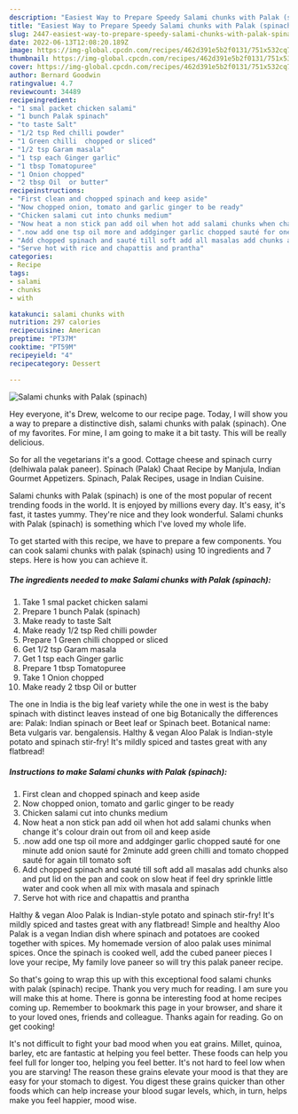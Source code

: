 ```yaml
---
description: "Easiest Way to Prepare Speedy Salami chunks with Palak (spinach)"
title: "Easiest Way to Prepare Speedy Salami chunks with Palak (spinach)"
slug: 2447-easiest-way-to-prepare-speedy-salami-chunks-with-palak-spinach
date: 2022-06-13T12:08:20.189Z
image: https://img-global.cpcdn.com/recipes/462d391e5b2f0131/751x532cq70/salami-chunks-with-palak-spinach-recipe-main-photo.jpg
thumbnail: https://img-global.cpcdn.com/recipes/462d391e5b2f0131/751x532cq70/salami-chunks-with-palak-spinach-recipe-main-photo.jpg
cover: https://img-global.cpcdn.com/recipes/462d391e5b2f0131/751x532cq70/salami-chunks-with-palak-spinach-recipe-main-photo.jpg
author: Bernard Goodwin
ratingvalue: 4.7
reviewcount: 34489
recipeingredient:
- "1 smal packet chicken salami"
- "1 bunch Palak spinach"
- "to taste Salt"
- "1/2 tsp Red chilli powder"
- "1 Green chilli  chopped or sliced"
- "1/2 tsp Garam masala"
- "1 tsp each Ginger garlic"
- "1 tbsp Tomatopuree"
- "1 Onion chopped"
- "2 tbsp Oil  or butter"
recipeinstructions:
- "First clean and chopped spinach and keep aside"
- "Now chopped onion, tomato and garlic ginger to be ready"
- "Chicken salami cut into chunks medium"
- "Now heat a non stick pan add oil when hot add salami chunks when change it&#39;s colour drain out from oil and keep aside"
- ".now add one tsp oil more and addginger garlic chopped sauté for one minute add onion sauté for 2minute add green chilli and tomato chopped sauté for again till tomato soft"
- "Add chopped spinach and sauté till soft add all masalas add chunks also and put lid on the pan and cook on slow heat if feel dry sprinkle little water and cook when all mix with masala and spinach"
- "Serve hot with rice and chapattis and prantha"
categories:
- Recipe
tags:
- salami
- chunks
- with

katakunci: salami chunks with 
nutrition: 297 calories
recipecuisine: American
preptime: "PT37M"
cooktime: "PT59M"
recipeyield: "4"
recipecategory: Dessert

---
```



![Salami chunks with Palak (spinach)](https://img-global.cpcdn.com/recipes/462d391e5b2f0131/751x532cq70/salami-chunks-with-palak-spinach-recipe-main-photo.jpg)

Hey everyone, it's Drew, welcome to our recipe page. Today, I will show you a way to prepare a distinctive dish, salami chunks with palak (spinach). One of my favorites. For mine, I am going to make it a bit tasty. This will be really delicious.

So for all the vegetarians it&#39;s a good. Cottage cheese and spinach curry (delhiwala palak paneer). Spinach (Palak) Chaat Recipe by Manjula, Indian Gourmet Appetizers. Spinach, Palak Recipes, usage in Indian Cuisine.

Salami chunks with Palak (spinach) is one of the most popular of recent trending foods in the world. It is enjoyed by millions every day. It's easy, it's fast, it tastes yummy. They're nice and they look wonderful. Salami chunks with Palak (spinach) is something which I've loved my whole life.


To get started with this recipe, we have to prepare a few components. You can cook salami chunks with palak (spinach) using 10 ingredients and 7 steps. Here is how you can achieve it.

<!--inarticleads1-->

##### The ingredients needed to make Salami chunks with Palak (spinach):

1. Take 1 smal packet chicken salami
1. Prepare 1 bunch Palak (spinach)
1. Make ready to taste Salt
1. Make ready 1/2 tsp Red chilli powder
1. Prepare 1 Green chilli  chopped or sliced
1. Get 1/2 tsp Garam masala
1. Get 1 tsp each Ginger garlic
1. Prepare 1 tbsp Tomatopuree
1. Take 1 Onion chopped
1. Make ready 2 tbsp Oil  or butter


The one in India is the big leaf variety while the one in west is the baby spinach with distinct leaves instead of one big Botanically the differences are: Palak: Indian spinach or Beet leaf or Spinach beet. Botanical name: Beta vulgaris var. bengalensis. Halthy &amp; vegan Aloo Palak is Indian-style potato and spinach stir-fry! It&#39;s mildly spiced and tastes great with any flatbread! 

<!--inarticleads2-->

##### Instructions to make Salami chunks with Palak (spinach):

1. First clean and chopped spinach and keep aside
1. Now chopped onion, tomato and garlic ginger to be ready
1. Chicken salami cut into chunks medium
1. Now heat a non stick pan add oil when hot add salami chunks when change it&#39;s colour drain out from oil and keep aside
1. .now add one tsp oil more and addginger garlic chopped sauté for one minute add onion sauté for 2minute add green chilli and tomato chopped sauté for again till tomato soft
1. Add chopped spinach and sauté till soft add all masalas add chunks also and put lid on the pan and cook on slow heat if feel dry sprinkle little water and cook when all mix with masala and spinach
1. Serve hot with rice and chapattis and prantha


Halthy &amp; vegan Aloo Palak is Indian-style potato and spinach stir-fry! It&#39;s mildly spiced and tastes great with any flatbread! Simple and healthy Aloo Palak is a vegan Indian dish where spinach and potatoes are cooked together with spices. My homemade version of aloo palak uses minimal spices. Once the spinach is cooked well, add the cubed paneer pieces I love your recipe, My family love paneer so will try this palak paneer recipe. 

So that's going to wrap this up with this exceptional food salami chunks with palak (spinach) recipe. Thank you very much for reading. I am sure you will make this at home. There is gonna be interesting food at home recipes coming up. Remember to bookmark this page in your browser, and share it to your loved ones, friends and colleague. Thanks again for reading. Go on get cooking!

It's not difficult to fight your bad mood when you eat grains. Millet, quinoa, barley, etc are fantastic at helping you feel better. These foods can help you feel full for longer too, helping you feel better. It's not hard to feel low when you are starving! The reason these grains elevate your mood is that they are easy for your stomach to digest. You digest these grains quicker than other foods which can help increase your blood sugar levels, which, in turn, helps make you feel happier, mood wise.
